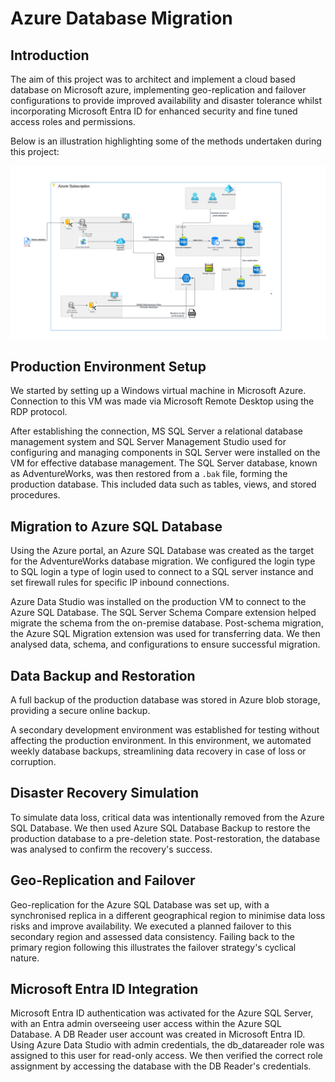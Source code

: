 # Azure Database Migration

## Introduction

The aim of this project was to architect and implement a cloud based database on Microsoft azure, implementing geo-replication and failover configurations to provide improved availability and disaster tolerance whilst incorporating Microsoft Entra ID for enhanced security and fine tuned access roles and permissions. 

Below is an illustration highlighting some of the methods undertaken during this project:

![Azure Project Diagram](Assets/Azure%20Project%20Diagram.png)


## Production Environment Setup

We started by setting up a Windows virtual machine in Microsoft Azure. Connection to this VM was made via Microsoft Remote Desktop using the RDP protocol.

After establishing the connection, MS SQL Server a relational database management system and SQL Server Management Studio used for configuring and managing components in SQL Server were installed on the VM for effective database management. The SQL Server database, known as AdventureWorks, was then restored from a `.bak` file, forming the production database. This included data such as tables, views, and stored procedures.

## Migration to Azure SQL Database

Using the Azure portal, an Azure SQL Database was created as the target for the AdventureWorks database migration. We configured the login type to SQL login a type of login used to connect to a SQL server instance  and set firewall rules for specific IP inbound connections.

Azure Data Studio was installed on the production VM to connect to the Azure SQL Database. The SQL Server Schema Compare extension helped migrate the schema from the on-premise database. Post-schema migration, the Azure SQL Migration extension was used for transferring data. We then analysed data, schema, and configurations to ensure successful migration.

## Data Backup and Restoration

A full backup of the production database was stored in Azure blob storage, providing a secure online backup.

A secondary development environment was established for testing without affecting the production environment. In this environment, we automated weekly database backups, streamlining data recovery in case of loss or corruption.

## Disaster Recovery Simulation

To simulate data loss, critical data was intentionally removed from the Azure SQL Database. We then used Azure SQL Database Backup to restore the production database to a pre-deletion state. Post-restoration, the database was analysed to confirm the recovery's success.

## Geo-Replication and Failover

Geo-replication for the Azure SQL Database was set up, with a synchronised replica in a different geographical region to minimise data loss risks and improve availability. We executed a planned failover to this secondary region and assessed data consistency. Failing back to the primary  region following this  illustrates the failover strategy's cyclical nature.

## Microsoft Entra ID Integration

Microsoft Entra ID authentication was activated for the Azure SQL Server, with an Entra admin overseeing user access within the Azure SQL Database. A DB Reader user account was created in Microsoft Entra ID. Using Azure Data Studio with admin credentials, the db_datareader role was assigned to this user for read-only access. We then verified the correct role assignment by accessing the database with the DB Reader's credentials.